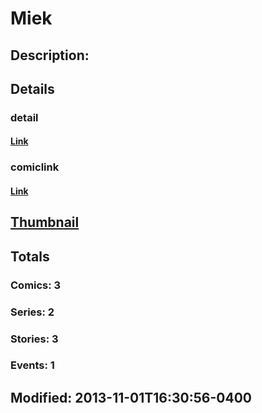 # Miek
## Description: 
## Details
### detail
#### [Link](http://marvel.com/characters/1453/miek?utm_campaign=apiRef&utm_source=225578a89fc76f3d20fbffda5d17a88d)
### comiclink
#### [Link](http://marvel.com/comics/characters/1010924/miek?utm_campaign=apiRef&utm_source=225578a89fc76f3d20fbffda5d17a88d)
## [Thumbnail](http://i.annihil.us/u/prod/marvel/i/mg/3/30/52740f71b50f5.jpg)
## Totals
### Comics: 3
### Series: 2
### Stories: 3
### Events: 1
## Modified: 2013-11-01T16:30:56-0400
